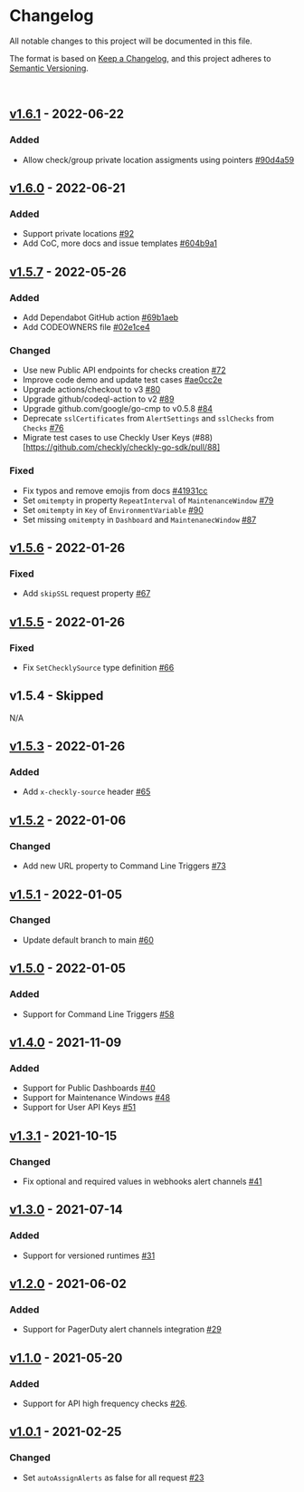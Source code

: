 # Changelog
All notable changes to this project will be documented in this file.

The format is based on [Keep a Changelog](https://keepachangelog.com/en/1.0.0/),
and this project adheres to [Semantic Versioning](https://semver.org/spec/v2.0.0.html).

<br>

## [v1.6.1](https://github.com/checkly/checkly-go-sdk/releases/tag/v1.6.1) - 2022-06-22
### Added
- Allow check/group private location assigments using pointers [#90d4a59](https://github.com/checkly/checkly-go-sdk/commit/90d4a598596329a22c413b10b12b74673c337bfd)

## [v1.6.0](https://github.com/checkly/checkly-go-sdk/releases/tag/v1.6.0) - 2022-06-21
### Added
- Support private locations [#92](https://github.com/checkly/checkly-go-sdk/issues/92)
- Add CoC, more docs and issue templates [#604b9a1](https://github.com/checkly/checkly-go-sdk/commit/604b9a12bdd8a913411378f3817aabe5b00f0cee)

## [v1.5.7](https://github.com/checkly/checkly-go-sdk/releases/tag/v1.5.7) - 2022-05-26
### Added
- Add Dependabot GitHub action [#69b1aeb](https://github.com/checkly/checkly-go-sdk/commit/69b1aebf23a1d86d3645ef13ff20f57aafee4672)
- Add CODEOWNERS file [#02e1ce4](https://github.com/checkly/checkly-go-sdk/commit/02e1ce4fff4e00eb0bbcbfb0e849324df4664b75)

### Changed
- Use new Public API endpoints for checks creation [#72](https://github.com/checkly/checkly-go-sdk/pull/72)
- Improve code demo and update test cases [#ae0cc2e](https://github.com/checkly/checkly-go-sdk/commit/ae0cc2e4f2431f4862352a8dcfc61fbf0d5009d7)
- Upgrade actions/checkout to v3 [#80](https://github.com/checkly/checkly-go-sdk/pull/80)
- Upgrade github/codeql-action to v2  [#89](https://github.com/checkly/checkly-go-sdk/pull/83)
- Upgrade github.com/google/go-cmp to v0.5.8 [#84](https://github.com/checkly/checkly-go-sdk/pull/84)
- Deprecate `sslCertificates` from `AlertSettings` and `sslChecks` from `Checks` [#76](https://github.com/checkly/checkly-go-sdk/pull/76)
- Migrate test cases to use Checkly User Keys (#88)[https://github.com/checkly/checkly-go-sdk/pull/88]

### Fixed
- Fix typos and remove emojis from docs [#41931cc](https://github.com/checkly/checkly-go-sdk/commit/41931ccd73f18344374ef1164d67fcf09a916fb7)
- Set `omitempty` in property `RepeatInterval` of  `MaintenanceWindow` [#79](https://github.com/checkly/checkly-go-sdk/pull/79)
- Set `omitempty` in `Key` of `EnvironmentVariable` [#90](https://github.com/checkly/checkly-go-sdk/pull/90)
- Set missing `omitempty` in `Dashboard` and `MaintenanecWindow` [#87](https://github.com/checkly/checkly-go-sdk/pull/87)

## [v1.5.6](https://github.com/checkly/checkly-go-sdk/releases/tag/v1.5.6) - 2022-01-26
### Fixed
- Add `skipSSL` request property [#67](https://github.com/checkly/checkly-go-sdk/pull/67)

## [v1.5.5](https://github.com/checkly/checkly-go-sdk/releases/tag/v1.5.5) - 2022-01-26
### Fixed
- Fix `SetChecklySource` type definition [#66](https://github.com/checkly/checkly-go-sdk/pull/66)

## v1.5.4 - Skipped
N/A
## [v1.5.3](https://github.com/checkly/checkly-go-sdk/releases/tag/v1.5.3) - 2022-01-26
### Added
- Add `x-checkly-source` header [#65](https://github.com/checkly/checkly-go-sdk/pull/65)

## [v1.5.2](https://github.com/checkly/checkly-go-sdk/releases/tag/v1.5.2) - 2022-01-06
### Changed
- Add new URL property to Command Line Triggers [#73](https://github.com/checkly/checkly-go-sdk/issues/73)


## [v1.5.1](https://github.com/checkly/checkly-go-sdk/releases/tag/v1.5.1) - 2022-01-05
### Changed
- Update default branch to main [#60](https://github.com/checkly/checkly-go-sdk/issues/60)


## [v1.5.0](https://github.com/checkly/checkly-go-sdk/releases/tag/v1.5.0) - 2022-01-05
### Added
- Support for Command Line Triggers [#58](https://github.com/checkly/checkly-go-sdk/issues/58)

## [v1.4.0](https://github.com/checkly/checkly-go-sdk/releases/tag/v1.4.0) - 2021-11-09
### Added
- Support for Public Dashboards [#40](https://github.com/checkly/checkly-go-sdk/issues/40)
- Support for Maintenance Windows [#48](https://github.com/checkly/checkly-go-sdk/issues/48)
- Support for User API Keys [#51](https://github.com/checkly/checkly-go-sdk/issues/51)

## [v1.3.1](https://github.com/checkly/checkly-go-sdk/releases/tag/v1.3.1) - 2021-10-15
### Changed
- Fix optional and required values in webhooks alert channels [#41](https://github.com/checkly/checkly-go-sdk/issues/41)

## [v1.3.0](https://github.com/checkly/checkly-go-sdk/releases/tag/v1.3.0) - 2021-07-14
### Added
- Support for versioned runtimes [#31](https://github.com/checkly/checkly-go-sdk/issues/31)

## [v1.2.0](https://github.com/checkly/checkly-go-sdk/releases/tag/v1.2.0) - 2021-06-02
### Added
- Support for PagerDuty alert channels integration [#29](https://github.com/checkly/checkly-go-sdk/pull/29)

## [v1.1.0](https://github.com/checkly/checkly-go-sdk/releases/tag/v1.1.0) - 2021-05-20
### Added
- Support for API high frequency checks [#26](https://github.com/checkly/checkly-go-sdk/issues/26).

## [v1.0.1](https://github.com/checkly/checkly-go-sdk/releases/tag/v1.0.1) - 2021-02-25

### Changed
- Set `autoAssignAlerts` as false for all request [#23](https://github.com/checkly/checkly-go-sdk/issues/23)
